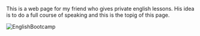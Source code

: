 This is a web page for my friend who gives private english lessons. His idea is to do a full course of speaking and this is the topig of this page.

![EnglishBootcamp](https://github.com/MaciejBabicki/English-Bootcamp-Page/assets/123827748/e6218290-0ff1-431f-91bb-776ac4ecef3c)
